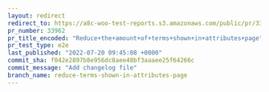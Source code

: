 ```yaml
---
layout: redirect
redirect_to: https://a8c-woo-test-reports.s3.amazonaws.com/public/pr/33962/e2e/index.html
pr_number: 33962
pr_title_encoded: "Reduce+the+amount+of+terms+shown+in+attributes+page"
pr_test_type: e2e
last_published: "2022-07-20 09:45:08 +0000"
commit_sha: f042e2897b8e956dc8aee48bf3aaaee25f64266c
commit_message: "Add changelog file"
branch_name: reduce-terms-shown-in-attributes-page
---
```

